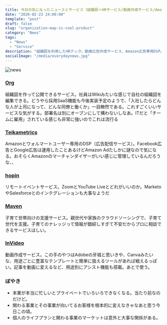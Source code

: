 ```yaml
---
title: 今日の気になったニュースとサービス（組織図＋HRサービス/動画作成サービス/Amazon広告用のDSP）
date: "2020-02-23 24:00:00"
template: "post"
draft: false
slug: "organization-map-is-cool-product"
category: "News"
tags:
  - "News"
  - "Service"
description: "組織図を利用したHRテック。動画広告作成サービス、Amazon広告専用DSP。そしてぼやき。面白いプロダクトが多いな"
socialImage: "/media/everydaynews.jpg"
---
```


![news](/media/everydaynews.jpg)

### [Org](https://theorg.com/)
組織図を作って公開できるサービス。社員はWikiみたいな感じで自社の組織図を編集できる。どうやら採用SaaS機能も今後実装予定のようで、「入社したらどんな人が上司になって、どんな同僚と働くか」一目瞭然である。これすごくいいサービスな気がする。部署名は別にオープンにして構わないしなあ。ITだと「チームに雇用」されている感じも非常に強いのでこれは流行る

### [Teikametrics](https://www.teikametrics.com/)
Amazonとウォルマートユーザー専用のDSP（広告配信サービス）。Facebook広告とGoogle広告は運用したことあるけどAmazon Adたしかに謎なので気になる。おそらくAmazonのマーチャンダイザーがいい感じに管理しているんだろうな、、

### [hopin](https://hopin.to/)
リモートイベントサービス。ZoomとYouTube Liveとどれがいいのか。MarketoやSalesforceとのインテグレーションも大事なようだ

### [Maven](https://www.mavenclinic.com/)
子育て世帯向けの支援サービス。親世代や家族のクラウドソーシングで、子育て世代を支援。子育てのナレッジって情報が錯綜しすぎて不安だからプロに相談できるサービスほしい。

### [InVideo](https://invideo.io/)
動画作成サービス。この手のやつはAdobeの牙城と思いきや、Canvaみたいな、用途ごとに豊富なテンプレートと簡単に扱えるツールがあれば戦えるっぽい。記事を動画に変えるなど、用途別にアシスト機能も搭載。あとで使う。

### ぼやき
- 本業が本当に忙しいとプライベートでいろいろできなくなる。当たり前なのだけど。
- 関わる事業とその事業が向いてるお客様を根本的に変えなきゃなあと思う今日この頃。
- 個人のライフプランと関わる事業のマーケットは意外と大事な関係がある。